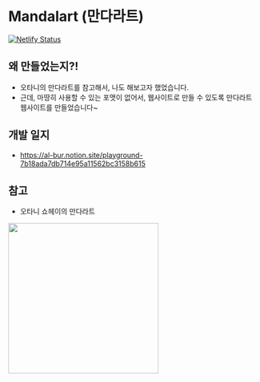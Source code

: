 # Mandalart (만다라트)
[![Netlify Status](https://api.netlify.com/api/v1/badges/7e25f379-75db-4625-a599-991260ee1e07/deploy-status)](https://app.netlify.com/sites/make-your-own-mandalart/deploys)

## 왜 만들었는지?!

- 오타니의 만다라트를 참고해서, 나도 해보고자 했었습니다.
- 근데, 마땅히 사용할 수 있는 포맷이 없어서, 웹사이트로 만들 수 있도록 만다라트 웹사이트를 만들었습니다~


## 개발 일지


- https://al-bur.notion.site/playground-7b18ada7db714e95a11562bc3158b615


## 참고

- 오타니 쇼헤이의 만다라트
<img src="https://user-images.githubusercontent.com/64825713/228756012-b972fe87-43f5-4262-99ab-5f3cdf9b5c6c.png"  width="300px" height="300px"/>

